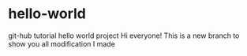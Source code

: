 # hello-world
git-hub tutorial hello world project
Hi everyone!
This is a new branch to show you all modification I made
